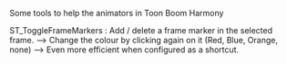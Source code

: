 Some tools to help the animators in Toon Boom Harmony

ST_ToggleFrameMarkers : Add / delete a frame marker in the selected frame. 
  --> Change the colour by clicking again on it (Red, Blue, Orange, none)
  --> Even more efficient when configured as a shortcut.
